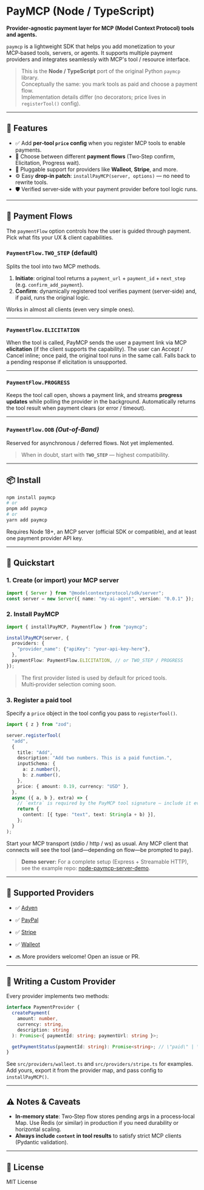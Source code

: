 

# PayMCP (Node / TypeScript)

**Provider‑agnostic payment layer for MCP (Model Context Protocol) tools and agents.**

`paymcp` is a lightweight SDK that helps you add monetization to your MCP‑based tools, servers, or agents. It supports multiple payment providers and integrates seamlessly with MCP's tool / resource interface.

> This is the **Node / TypeScript** port of the original Python `paymcp` library.  
> Conceptually the same: you mark tools as paid and choose a payment flow.  
> Implementation details differ (no decorators; price lives in `registerTool()` config).

---

## 🔧 Features

- ✅ Add **per‑tool `price` config** when you register MCP tools to enable payments.
- 🔁 Choose between different **payment flows** (Two‑Step confirm, Elicitation, Progress wait).
- 🔌 Pluggable support for providers like **Walleot**, **Stripe**, and more.
- ⚙️ Easy **drop‑in patch**: `installPayMCP(server, options)` — no need to rewrite tools.
- 🛡 Verified server‑side with your payment provider before tool logic runs.

---

## 🧭 Payment Flows

The `paymentFlow` option controls how the user is guided through payment. Pick what fits your UX & client capabilities.

### `PaymentFlow.TWO_STEP` (default)
Splits the tool into two MCP methods.

1. **Initiate**: original tool returns a `payment_url` + `payment_id` + `next_step` (e.g. `confirm_add_payment`).
2. **Confirm**: dynamically registered tool verifies payment (server‑side) and, if paid, runs the original logic.

Works in almost all clients (even very simple ones).

---

### `PaymentFlow.ELICITATION`
When the tool is called, PayMCP sends the user a payment link via MCP **elicitation** (if the client supports the capability). The user can Accept / Cancel inline; once paid, the original tool runs in the same call. Falls back to a pending response if elicitation is unsupported.

---

### `PaymentFlow.PROGRESS`
Keeps the tool call open, shows a payment link, and streams **progress updates** while polling the provider in the background. Automatically returns the tool result when payment clears (or error / timeout).

---

### `PaymentFlow.OOB` *(Out‑of‑Band)*
Reserved for asynchronous / deferred flows. Not yet implemented.

> When in doubt, start with **`TWO_STEP`** — highest compatibility.

---

## 📦 Install

```bash
npm install paymcp
# or
pnpm add paymcp
# or
yarn add paymcp
```

Requires Node 18+, an MCP server (official SDK or compatible), and at least one payment provider API key.

---

## 🚀 Quickstart

### 1. Create (or import) your MCP server

```ts
import { Server } from "@modelcontextprotocol/sdk/server";
const server = new Server({ name: "my-ai-agent", version: "0.0.1" });
```

### 2. Install PayMCP

```ts
import { installPayMCP, PaymentFlow } from "paymcp";

installPayMCP(server, {
  providers: {
    "provider_name": {"apiKey": "your-api-key-here"},
  },
  paymentFlow: PaymentFlow.ELICITATION, // or TWO_STEP / PROGRESS
});
```

> The first provider listed is used by default for priced tools. Multi‑provider selection coming soon.

### 3. Register a paid tool

Specify a `price` object in the tool config you pass to `registerTool()`.

```ts
import { z } from "zod";

server.registerTool(
  "add",
  {
    title: "Add",
    description: "Add two numbers. This is a paid function.",
    inputSchema: {
      a: z.number(),
      b: z.number(),
    },
    price: { amount: 0.19, currency: "USD" },
  },
  async ({ a, b }, extra) => {
    // `extra` is required by the PayMCP tool signature — include it even if unused
    return {
      content: [{ type: "text", text: String(a + b) }],
    };
  }
);
```

Start your MCP transport (stdio / http / ws) as usual. Any MCP client that connects will see the tool (and—depending on flow—be prompted to pay).

> **Demo server:** For a complete setup (Express + Streamable HTTP), see the example repo: [node-paymcp-server-demo](https://github.com/blustAI/node-paymcp-server-demo).

---

## 🧩 Supported Providers

- ✅ [Adyen](https://www.adyen.com)
- ✅ [PayPal](https://paypal.com)
- ✅ [Stripe](https://stripe.com)
- ✅ [Walleot](https://walleot.com/developers)

- 🔜 More providers welcome! Open an issue or PR.

---

## 🔌 Writing a Custom Provider

Every provider implements two methods:

```ts
interface PaymentProvider {
  createPayment(
    amount: number,
    currency: string,
    description: string
  ): Promise<{ paymentId: string; paymentUrl: string }>;

  getPaymentStatus(paymentId: string): Promise<string>; // \"paid\" | \"pending\" | \"canceled\" | ...
}
```

See `src/providers/walleot.ts` and `src/providers/stripe.ts` for examples. Add yours, export it from the provider map, and pass config to `installPayMCP()`.

---

## ⚠️ Notes & Caveats

- **In‑memory state**: Two‑Step flow stores pending args in a process‑local Map. Use Redis (or similar) in production if you need durability or horizontal scaling.
- **Always include `content` in tool results** to satisfy strict MCP clients (Pydantic validation).

---

## 📄 License

MIT License